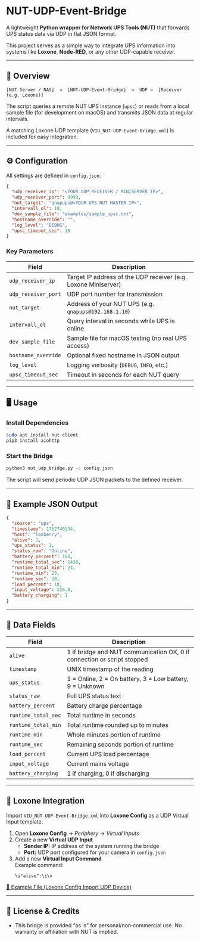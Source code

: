 # NUT-UDP-Event-Bridge

A lightweight **Python wrapper for Network UPS Tools (NUT)** that forwards UPS status data via UDP in flat JSON format.

This project serves as a simple way to integrate UPS information into systems like **Loxone**, **Node-RED**, or any other UDP-capable receiver.

---

## 🧩 Overview

```
[NUT Server / NAS]  →  [NUT-UDP-Event-Bridge]  →  UDP →  [Receiver (e.g. Loxone)]
```

The script queries a remote NUT UPS instance (`upsc`) or reads from a local sample file (for development on macOS) and transmits JSON data at regular intervals.

A matching Loxone UDP template (`VIU_NUT-UDP-Event-Bridge.xml`) is included for easy integration.

---

## ⚙️ Configuration

All settings are defined in `config.json`:

```json
{
  "udp_receiver_ip": "<YOUR UDP RECEIVER / MINISERVER IP>",
  "udp_receiver_port": 9999,
  "nut_target": "qnapups@<YOUR UPS NUT MASTER IP>",
  "intervall_ol": 10,
  "dev_sample_file": "examples/sample_upsc.txt",
  "hostname_override": "",
  "log_level": "DEBUG",
  "upsc_timeout_sec": 10
}
```

### Key Parameters

| Field | Description |
|-------|--------------|
| `udp_receiver_ip` | Target IP address of the UDP receiver (e.g. Loxone Miniserver) |
| `udp_receiver_port` | UDP port number for transmission |
| `nut_target` | Address of your NUT UPS (e.g. `qnapups@192.168.1.10`) |
| `intervall_ol` | Query interval in seconds while UPS is online |
| `dev_sample_file` | Sample file for macOS testing (no real UPS access) |
| `hostname_override` | Optional fixed hostname in JSON output |
| `log_level` | Logging verbosity (`DEBUG`, `INFO`, etc.) |
| `upsc_timeout_sec` | Timeout in seconds for each NUT query |

---

## 🖥️ Usage

### Install Dependencies
```bash
sudo apt install nut-client
pip3 install aiohttp
```

### Start the Bridge
```bash
python3 nut_udp_bridge.py -c config.json
```

The script will send periodic UDP JSON packets to the defined receiver.

---

## 🧪 Example JSON Output

```json
{
  "source": "ups",
  "timestamp": 1752740234,
  "host": "loxberry",
  "alive": 1,
  "ups_status": 1,
  "status_raw": "Online",
  "battery_percent": 100,
  "runtime_total_sec": 1430,
  "runtime_total_min": 24,
  "runtime_min": 23,
  "runtime_sec": 50,
  "load_percent": 18,
  "input_voltage": 226.0,
  "battery_charging": 1
}
```

---

## 🧠 Data Fields

| Field | Description |
|-------|--------------|
| `alive` | 1 if bridge and NUT communication OK, 0 if connection or script stopped |
| `timestamp` | UNIX timestamp of the reading |
| `ups_status` | 1 = Online, 2 = On battery, 3 = Low battery, 9 = Unknown |
| `status_raw` | Full UPS status text |
| `battery_percent` | Battery charge percentage |
| `runtime_total_sec` | Total runtime in seconds |
| `runtime_total_min` | Total runtime rounded up to minutes |
| `runtime_min` | Whole minutes portion of runtime |
| `runtime_sec` | Remaining seconds portion of runtime |
| `load_percent` | Current UPS load percentage |
| `input_voltage` | Current mains voltage |
| `battery_charging` | 1 if charging, 0 if discharging |

---

## 📡 Loxone Integration

Import `VIU_NUT-UDP-Event-Bridge.xml` into **Loxone Config** as a UDP Virtual Input template.

1. Open **Loxone Config** → *Periphery* → *Virtual Inputs*  
2. Create a new **Virtual UDP Input**  
   - **Sender IP:** IP address of the system running the bridge  
   - **Port:** UDP port configured for your camera in `config.json`
3. Add a new **Virtual Input Command**  
   Example command:  
   ```text
   \i"alive":\i\v
   
[📄 Example File (Loxone Config Import UDP Device)](./examples/VIU_NUT-UDP-Event-Bridge.xml)


---

## 📜 License & Credits

- This bridge is provided “as is” for personal/non‑commercial use. No warranty or affiliation with NUT is implied.
